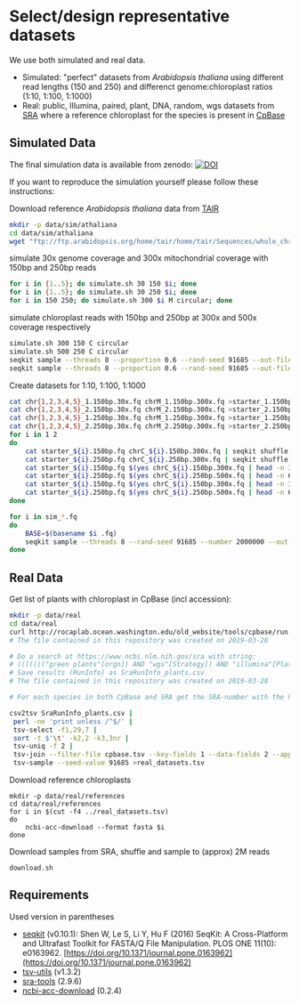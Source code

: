 # Select/design representative datasets
We use both simulated and real data.

- Simulated: "perfect" datasets from *Arabidopsis thaliana* using different read lengths (150 and 250) and differenct genome:chloroplast ratios (1:10, 1:100, 1:1000)
- Real: public, Illumina, paired, plant, DNA, random, wgs datasets from [SRA](https://www.ncbi.nlm.nih.gov/sra) where a reference chloroplast for the species is present in [CpBase](http://rocaplab.ocean.washington.edu/old_website/tools/cpbase)

## Simulated Data
The final simulation data is available from zenodo: 
[![DOI](https://zenodo.org/badge/DOI/10.5281/zenodo.2644937.svg)](https://doi.org/10.5281/zenodo.2644937)

If you want to reproduce the simulation yourself please follow these instructions:

Download reference *Arabidopsis thaliana* data from [TAIR](https://www.arabidopsis.org)

```bash
mkdir -p data/sim/athaliana
cd data/sim/athaliana
wget "ftp://ftp.arabidopsis.org/home/tair/home/tair/Sequences/whole_chromosomes/TAIR10_*.fas"
```

simulate 30x genome coverage and 300x mitochondrial coverage with 150bp and 250bp reads

```bash
for i in {1..5}; do simulate.sh 30 150 $i; done
for i in {1..5}; do simulate.sh 30 250 $i; done
for i in 150 250; do simulate.sh 300 $i M circular; done
```

simulate chloroplast reads with 150bp and 250bp at 300x and 500x coverage respectively

``` bash
simulate.sh 300 150 C circular
simulate.sh 500 250 C circular
seqkit sample --threads 8 --proportion 0.6 --rand-seed 91685 --out-file chrC_1.250bp.300x.fq chrC_1.250bp.500x.fq
seqkit sample --threads 8 --proportion 0.6 --rand-seed 91685 --out-file chrC_2.250bp.300x.fq chrC_2.250bp.500x.fq
```

Create datasets for 1:10, 1:100, 1:1000

```bash
cat chr{1,2,3,4,5}_1.150bp.30x.fq chrM_1.150bp.300x.fq >starter_1.150bp.fq
cat chr{1,2,3,4,5}_2.150bp.30x.fq chrM_2.150bp.300x.fq >starter_2.150bp.fq
cat chr{1,2,3,4,5}_1.250bp.30x.fq chrM_1.250bp.300x.fq >starter_1.250bp.fq
cat chr{1,2,3,4,5}_2.250bp.30x.fq chrM_2.250bp.300x.fq >starter_2.250bp.fq
for i in 1 2
do
    cat starter_${i}.150bp.fq chrC_${i}.150bp.300x.fq | seqkit shuffle --threads 8 --rand-seed 91685 --out-file sim_${i}.150bp.1-10.fq
    cat starter_${i}.250bp.fq chrC_${i}.250bp.300x.fq | seqkit shuffle --threads 8 --rand-seed 91685 --out-file sim_${i}.250bp.1-10.fq
    cat starter_${i}.150bp.fq $(yes chrC_${i}.150bp.300x.fq | head -n 10) | seqkit shuffle --threads 8 --rand-seed 91685 --out-file sim_${i}.150bp.1-100.fq
    cat starter_${i}.250bp.fq $(yes chrC_${i}.250bp.500x.fq | head -n 6) | seqkit shuffle --threads 8 --rand-seed 91685 --out-file sim_${i}.250bp.1-100.fq
    cat starter_${i}.150bp.fq $(yes chrC_${i}.150bp.300x.fq | head -n 100) | seqkit shuffle --threads 8 --rand-seed 91685 --out-file sim_${i}.150bp.1-1000.fq
    cat starter_${i}.250bp.fq $(yes chrC_${i}.250bp.500x.fq | head -n 60) | seqkit shuffle --threads 8 --rand-seed 91685 --out-file sim_${i}.250bp.1-1000.fq
done

for i in sim_*.fq
do
	BASE=$(basename $i .fq)
	seqkit sample --threads 8 --rand-seed 91685 --number 2000000 --out-file ${BASE}.2M.fq $i
done
```

## Real Data
Get list of plants with chloroplast in CpBase (incl accession):

```bash
mkdir -p data/real
cd data/real
curl http://rocaplab.ocean.washington.edu/old_website/tools/cpbase/run | egrep "href|(A|N)C_" | egrep "genome|(A|N)C_" | grep "td" | perl -pe 's/.*view=genome.>(.*)<\/a>.*\n/\1\t/;s/.*([NA]C_\d+)<.*/\1/' >cpbase.tsv
# The file contained in this repository was created on 2019-03-28

# Do a search at https://www.ncbi.nlm.nih.gov/sra with string:
# ((((((("green plants"[orgn]) AND "wgs"[Strategy]) AND "illumina"[Platform]) AND "biomol dna"[Properties]) AND "paired"[Layout]) AND "random"[Selection])) AND "public"[Access]
# Save results (RunInfo) as SraRunInfo_plants.csv
# The file contained in this repository was created on 2019-03-28

# For each species in both CpBase and SRA get the SRA-number with the highest avgLength:

csv2tsv SraRunInfo_plants.csv |
 perl -ne 'print unless /^$/' |
 tsv-select -f1,29,7 |
 sort -t $'\t' -k2,2 -k3,3nr |
 tsv-uniq -f 2 |
 tsv-join --filter-file cpbase.tsv --key-fields 1 --data-fields 2 --append-fields 2 --allow-duplicate-keys |
 tsv-sample --seed-value 91685 >real_datasets.tsv
```

Download reference chloroplasts
```
mkdir -p data/real/references
cd data/real/references
for i in $(cut -f4 ../real_datasets.tsv)
do
    ncbi-acc-download --format fasta $i
done
```

Download samples from SRA, shuffle and sample to (approx) 2M reads
```
download.sh
```

## Requirements
Used version in parentheses
 - [seqkit](https://github.com/shenwei356/seqkit) (v0.10.1): Shen W, Le S, Li Y, Hu F (2016) SeqKit: A Cross-Platform and Ultrafast Toolkit for FASTA/Q File Manipulation. PLOS ONE 11(10): e0163962. [https://doi.org/10.1371/journal.pone.0163962](https://doi.org/10.1371/journal.pone.0163962)
 - [tsv-utils](https://github.com/eBay/tsv-utils) (v1.3.2)
 - [sra-tools](https://github.com/ncbi/sra-tools) (2.9.6)
 - [ncbi-acc-download](https://github.com/kblin/ncbi-acc-download) (0.2.4)
